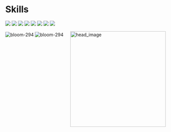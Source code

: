 <h1 align="left">Skills</h1>

<p style="display:inline margin-top:0px;">
  <img src="https://img.shields.io/badge/-Sass-fffafa.svg?logo=sass&style=for-the-badge" />
  <img src="https://img.shields.io/badge/-TailwindCSS-fffafa.svg?logo=tailwindcss&style=for-the-badge" />
  <img src="https://img.shields.io/badge/-next.js-fffafa?style=for-the-badge&logo=next.js&logoColor=black" />
  <img src="https://img.shields.io/badge/-React-fffafa?style=for-the-badge&logo=react&logoColor=61DAFB" />
  <img src="https://img.shields.io/badge/storybook-fffafa.svg?logo=storybook&style=for-the-badge" />
  <img src="https://img.shields.io/badge/gulp-fffafa.svg?logo=gulp&style=for-the-badge" />
  <img src="https://img.shields.io/badge/-Node.js-fffafa.svg?logo=node.js&style=for-the-badge" />
  <img src="https://img.shields.io/badge/javascript-fffafa.svg?logo=javascript&style=for-the-badge" />
</p>

<img align="right" alt="head_image" width="300" src="https://images.unsplash.com/photo-1595263600568-44a6b8e6a9d4?q=80&w=3088&auto=format&fit=crop&ixlib=rb-4.0.3&ixid=M3wxMjA3fDB8MHxwaG90by1wYWdlfHx8fGVufDB8fHx8fA%3D%3D"  />

 <!-- 
<img align="left" src="https://github-readme-stats.vercel.app/api/top-langs?username=bloom-294&show_icons=true&locale=en&layout=compact&theme=tokyonight" alt="bloom-294" />
 -->
 
<img align="center" src="https://github-readme-stats.vercel.app/api?username=bloom-294&show_icons=true&locale=en&theme=tokyonight" alt="bloom-294" />
<img align="center" src="https://github-readme-streak-stats.herokuapp.com/?user=bloom-294&theme=tokyonight" alt="bloom-294" />
